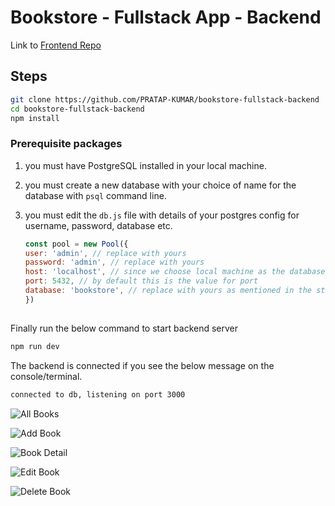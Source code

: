 # Bookstore - Fullstack App - Backend

Link to [Frontend Repo](https://github.com/PRATAP-KUMAR/bookstore-fullstack-frontend)

## Steps

```bash
git clone https://github.com/PRATAP-KUMAR/bookstore-fullstack-backend
cd bookstore-fullstack-backend
npm install
```

### Prerequisite packages
1. you must have PostgreSQL installed in your local machine.
2. you must create a new database with your choice of name for the database with `psql` command line.
3. you must edit the `db.js` file with details of your postgres config for username, password, database etc.

    ```js
    const pool = new Pool({
    user: 'admin', // replace with yours
    password: 'admin', // replace with yours
    host: 'localhost', // since we choose local machine as the database, its always localhost.
    port: 5432, // by default this is the value for port
    database: 'bookstore', // replace with yours as mentioned in the step 2 above.
    })
    ```

##
Finally run the below command to start backend server
```bash
npm run dev
```

The backend is connected if you see the below message on the console/terminal.
```bash
connected to db, listening on port 3000
```

![All Books](https://github.com/PRATAP-KUMAR/bookstore-fullstack-backend/assets/40719899/8f29f3e2-489a-4082-b9a4-189edbb9e0dc)

![Add Book](https://github.com/PRATAP-KUMAR/bookstore-fullstack-backend/assets/40719899/20402928-667b-460c-89e4-363281155650)

![Book Detail](https://github.com/PRATAP-KUMAR/bookstore-fullstack-backend/assets/40719899/1f8b2f19-2272-4fa8-a081-e446b2d9fe62)

![Edit Book](https://github.com/PRATAP-KUMAR/bookstore-fullstack-backend/assets/40719899/e179d1bc-e90c-41f5-86e4-a9a5a97de2f8)

![Delete Book](https://github.com/PRATAP-KUMAR/bookstore-fullstack-backend/assets/40719899/e2536a6b-2477-4d15-8bca-6a863ebc01fe)
